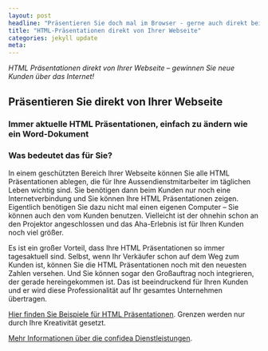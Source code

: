 ```yaml
---
layout: post
headline: "Präsentieren Sie doch mal im Browser - gerne auch direkt beim Kunden und immer top aktuell."
title: "HTML-Präsentationen direkt von Ihrer Webseite"
categories: jekyll update
meta:
---
```

*HTML Präsentationen direkt von Ihrer Webseite – gewinnen Sie neue Kunden über das Internet!*

## Präsentieren Sie direkt von Ihrer Webseite

### Immer aktuelle HTML Präsentationen, einfach zu ändern wie ein Word-Dokument

### Was bedeutet das für Sie?

In einem geschützten Bereich Ihrer Webseite können Sie alle HTML Präsentationen ablegen, die für Ihre Aussendienstmitarbeiter im täglichen Leben wichtig sind. Sie benötigen dann beim Kunden nur noch eine Internetverbindung und Sie können Ihre HTML Präsentationen zeigen. Eigentlich benötigen Sie dazu nicht mal einen eigenen Computer – Sie können auch den vom Kunden benutzen. Vielleicht ist der ohnehin schon an den Projektor angeschlossen und das Aha-Erlebnis ist für Ihren Kunden noch viel größer.

<!--break-->

Es ist ein großer Vorteil, dass Ihre HTML Präsentationen so immer tagesaktuell sind. Selbst, wenn Ihr Verkäufer schon auf dem Weg zum Kunden ist, können Sie die HTML Präsentationen noch mit den neuesten Zahlen versehen. Und Sie können sogar den Großauftrag noch integrieren, der gerade hereingekommen ist. Das ist beeindruckend für Ihren Kunden und er wird diese Professionalität auf Ihr gesamtes Unternehmen übertragen.

[Hier finden Sie Beispiele für HTML Präsentationen](/pages/html5-praesentationen). Grenzen werden nur durch Ihre Kreativität gesetzt.

[Mehr Informationen über die confidea Dienstleistungen](/pages/webdesign-responsive-webseite).
